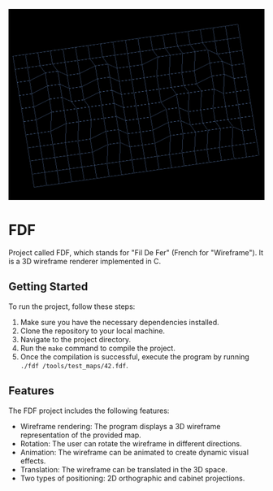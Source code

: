 ![42 wireframe](./42.png)

# FDF

Project called FDF, which stands for "Fil De Fer" (French for "Wireframe"). 
It is a 3D wireframe renderer implemented in C.

## Getting Started

To run the project, follow these steps:

1. Make sure you have the necessary dependencies installed.
2. Clone the repository to your local machine.
3. Navigate to the project directory.
4. Run the `make` command to compile the project.
5. Once the compilation is successful, execute the program by running `./fdf /tools/test_maps/42.fdf`.

## Features

The FDF project includes the following features:

- Wireframe rendering: The program displays a 3D wireframe representation of the provided map.
- Rotation: The user can rotate the wireframe in different directions.
- Animation: The wireframe can be animated to create dynamic visual effects.
- Translation: The wireframe can be translated in the 3D space.
- Two types of positioning: 2D orthographic and cabinet projections.
